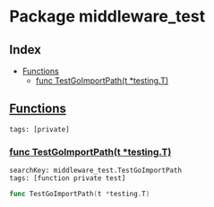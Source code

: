 # Package middleware_test

## Index

* [Functions](#func)
    * [func TestGoImportPath(t *testing.T)](#TestGoImportPath)


## <a id="func" href="#func">Functions</a>

```
tags: [private]
```

### <a id="TestGoImportPath" href="#TestGoImportPath">func TestGoImportPath(t *testing.T)</a>

```
searchKey: middleware_test.TestGoImportPath
tags: [function private test]
```

```Go
func TestGoImportPath(t *testing.T)
```

